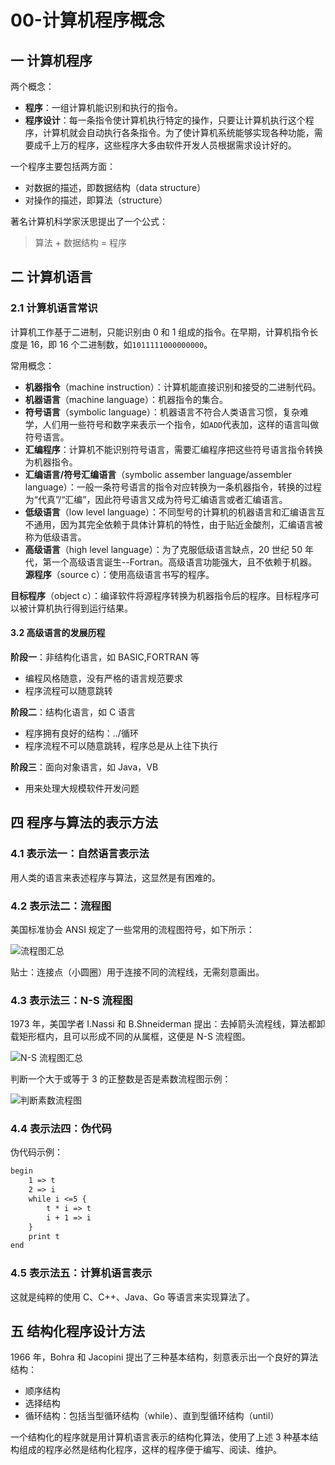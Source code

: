 # 00-计算机程序概念

## 一 计算机程序

两个概念：

- **程序**：一组计算机能识别和执行的指令。
- **程序设计**：每一条指令使计算机执行特定的操作，只要让计算机执行这个程序，计算机就会自动执行各条指令。为了使计算机系统能够实现各种功能，需要成千上万的程序，这些程序大多由软件开发人员根据需求设计好的。

一个程序主要包括两方面：

- 对数据的描述，即数据结构（data structure）
- 对操作的描述，即算法（structure）

著名计算机科学家沃思提出了一个公式：

> 算法 + 数据结构 = 程序

## 二 计算机语言

### 2.1 计算机语言常识

计算机工作基于二进制，只能识别由 0 和 1 组成的指令。在早期，计算机指令长度是 16，即 16 个二进制数，如`1011111000000000`。

常用概念：

- **机器指令**（machine instruction）：计算机能直接识别和接受的二进制代码。
- **机器语言**（machine language）：机器指令的集合。
- **符号语言**（symbolic language）：机器语言不符合人类语言习惯，复杂难学，人们用一些符号和数字来表示一个指令，如`ADD`代表加，这样的语言叫做符号语言。
- **汇编程序**：计算机不能识别符号语言，需要汇编程序把这些符号语言指令转换为机器指令。
- **汇编语言/符号汇编语言**（symbolic assember language/assembler language）：一般一条符号语言的指令对应转换为一条机器指令，转换的过程为“代真”/“汇编”，因此符号语言又成为符号汇编语言或者汇编语言。
- **低级语言**（low level language）：不同型号的计算机的机器语言和汇编语言互不通用，因为其完全依赖于具体计算机的特性，由于贴近金酸剂，汇编语言被称为低级语言。
- **高级语言**（high level language）：为了克服低级语言缺点，20 世纪 50 年代，第一个高级语言诞生--Fortran。高级语言功能强大，且不依赖于机器。  
  **源程序**（source c）：使用高级语言书写的程序。

**目标程序**（object c）：编译软件将源程序转换为机器指令后的程序。目标程序可以被计算机执行得到运行结果。

#### 3.2 高级语言的发展历程

**阶段一**：非结构化语言，如 BASIC,FORTRAN 等

- 编程风格随意，没有严格的语言规范要求
- 程序流程可以随意跳转

**阶段二**：结构化语言，如 C 语言

- 程序拥有良好的结构：../循环
- 程序流程不可以随意跳转，程序总是从上往下执行

**阶段三**：面向对象语言，如 Java，VB

- 用来处理大规模软件开发问题

## 四 程序与算法的表示方法

### 4.1 表示法一：自然语言表示法

用人类的语言来表述程序与算法，这显然是有困难的。

### 4.2 表示法二：流程图

美国标准协会 ANSI 规定了一些常用的流程图符号，如下所示：

![流程图汇总](../images/c/00-01.png)

贴士：连接点（小圆圈）用于连接不同的流程线，无需刻意画出。

### 4.3 表示法三：N-S 流程图

1973 年，美国学者 I.Nassi 和 B.Shneiderman 提出：去掉箭头流程线，算法都卸载矩形框内，且可以形成不同的从属框，这便是 N-S 流程图。

![N-S 流程图汇总](../images/c/00-02.png)

判断一个大于或等于 3 的正整数是否是素数流程图示例：

![判断素数流程图](../images/c/00-03.png)

### 4.4 表示法四：伪代码

伪代码示例：

```txt
begin
    1 => t
    2 => i
    while i <=5 {
        t * i => t
        i + 1 => i
    }
    print t
end
```

### 4.5 表示法五：计算机语言表示

这就是纯粹的使用 C、C++、Java、Go 等语言来实现算法了。

## 五 结构化程序设计方法

1966 年，Bohra 和 Jacopini 提出了三种基本结构，刻意表示出一个良好的算法结构：

- 顺序结构
- 选择结构
- 循环结构：包括当型循环结构（while）、直到型循环结构（until）

一个结构化的程序就是用计算机语言表示的结构化算法，使用了上述 3 种基本结构组成的程序必然是结构化程序，这样的程序便于编写、阅读、维护。
